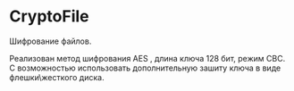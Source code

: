 # CryptoFile
Шифрование файлов. 

Реализован метод шифрования AES , длина ключа 128 бит, режим CBC. 
С возможностью использовать дополнительную зашиту ключа в виде флешки\жесткого диска.
